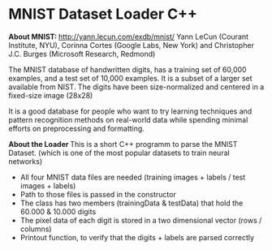 
<h1> MNIST Dataset Loader C++ </h1>

<b> About MNIST: </b>
http://yann.lecun.com/exdb/mnist/
Yann LeCun (Courant Institute, NYU), Corinna Cortes (Google Labs, New York)
and Christopher J.C. Burges (Microsoft Research, Redmond)

The MNIST database of handwritten digits, has a training set of 60,000 examples,
and a test set of 10,000 examples. It is a subset of a larger set available from NIST.
The digits have been size-normalized and centered in a fixed-size image (28x28)

It is a good database for people who want to try learning techniques 
and pattern recognition methods on real-world data while spending minimal 
efforts on preprocessing and formatting.

<b> About the Loader </b>
This is a short C++ programm to parse the MNIST Dataset.
(which is one of the most popular datasets to train neural networks)

- All four MNIST data files are needed (training images + labels / test images + labels)
- Path to those files is passed in the constructor
- The class has two members (trainingData & testData) that hold the 60.000 & 10.000 digits
- The pixel data of each digit is stored in a two dimensional vector (rows / columns)
- Printout function, to verify that the digits + labels are parsed correctly